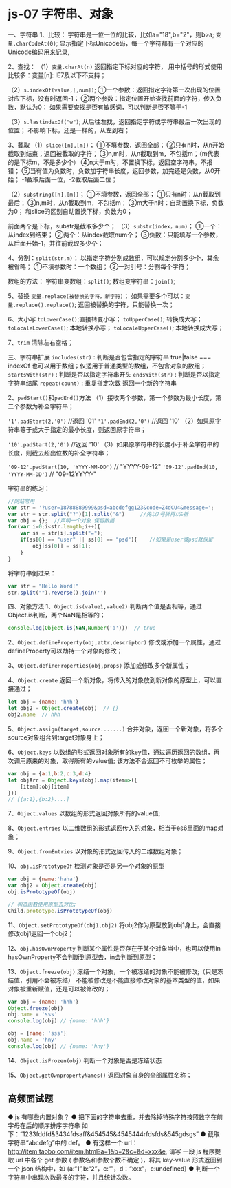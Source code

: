 # js-07 字符串、对象
一、字符串
1、比较：
字符串是一位一位的比较，比如a="18",b="2"，则b>a;
`变量.charCodeAt(0)`;   显示指定下标Unicode码，每一个字符都有一个对应的Unicode编码用来记录,

2、查找：
（1）`变量.charAt(n)`   返回指定下标对应的字符，
用中括号的形式使用比较多：变量[n]: IE7及以下不支持；

（2）`s.indexOf(value,[,num])`;
①一个参数：返回指定字符第一次出现的位置对应下标，没有时返回-1；
②两个参数：指定位置开始查找前面的字符，传入负数，默认为0；
如果需要查找是否有敏感词，可以判断是否不等于-1

（3）`s.lastindexOf("w")`;   从后往左找，返回指定字符或字符串最后一次出现的位置；
不影响下标，还是一样的，从左到右；


3、截取
（1）`slice([n],[m])`；
①不填参数，返回全部；
②只有n时，从n开始截取到结束；返回被截取的字符；
③n,m时，从n截取到m，不包括m；（m代表的是下标m，不是多少个）
④n大于m时，不置换下标，返回空字符串，不报错；
⑤当有值为负数时，负数加字符串长度，返回参数，加完还是负数，从0开始；
-1截取后面一位，-2截取后面二位；

（2）`substring([n],[m])`；
①不填参数，返回全部；
①只有n时：从n截取到最后；
③n,m时，从n截取到m，不包括m；
③m大于n时：自动置换下标，负数为0；
和slice的区别自动置换下标，负数为0；


前面两个是下标，substr是截取多少个；
（3）`substr(index，num)`；
①一个：从index到结束；
②两个：从index截取num个；
③负数：只能填写一个参数，从后面开始-1，并往前截取多少个；


4、分割：`split(str,m)`；
以指定字符分割成数组，可以规定分割多少个，其余被省略；
①不填参数时：一个数组；
②一对引号：分割每个字符；


数组的方法：
字符串变数组：`split()`;
数组变字符串：`join()`;


5、替换
`变量.replace(被替换的字符，新字符)`；
如果需要多个可以：`变量.replace().replace()`;
返回被替换的字符，只能替换一次；

6、大小写
`toLowerCase()`;直接转变小写；
`toUpperCase()`; 转换成大写；
`toLocaleLowerCase()`;  本地转换小写；
`toLocaleUpperCase()`;  本地转换成大写；

7、`trim`
清除左右空格；


三、字符串扩展
`includes(str)` : 判断是否包含指定的字符串 true|false   === indexOf 
也可以用于数组；仅适用于普通类型的数组，不包含对象的数组；
`startsWith(str)` : 判断是否以指定字符串开头
`endsWith(str)` : 判断是否以指定字符串结尾
`repeat(count)` : 重复指定次数  返回一个新的字符串

2、`padStart()`和`padEnd()`方法
（1）接收两个参数，第一个参数为最小长度，第二个参数为补全字符串；

`'1'.padStart(2,'0')`  //返回 '01'
`'1'.padEnd(2,'0')`   //返回 '10'
（2）如果原字符串等于或大于指定的最小长度，则返回原字符串；

`'10'.padStart(2,'0')`  //返回 '10'
（3）如果原字符串的长度小于补全字符串的长度，则截去超出位数的补全字符串；

`'09-12'.padStart(10, 'YYYY-MM-DD')`   // "YYYY-09-12"
`'09-12'.padEnd(10, 'YYYY-MM-DD')`    // "09-12YYYY-"



字符串的练习：
```js
//网站常用
var str = '?user=18788889999&psd=abcdefgg123&code=Z4dCU4&message=';
var str = str.split("?")[1].split("&")     //先以?号拆再以&拆
var obj = {};  //声明一个对象 保留数据
for(var i=0;i<str.length;i++){
    var ss = str[i].split("=");
    if(ss[0] == "user" || ss[0] == "psd"){    //如果是user或psd就保留
        obj[ss[0]] = ss[1];
    }
}
```

将字符串倒过来：
```js
var str = "Hello Word!"
str.split("").reverse().join('')
```

四、对象方法
1、`Object.is(value1,value2)`
判断两个值是否相等，通过Object.is判断，两个NaN是相等的；
```js
console.log(Object.is(NaN,Number('a')))  // true
```
2、`Object.defineProperty(obj,attr,descriptor)`
修改或添加一个属性，通过defineProperty可以劫持一个对象的修改；

3、`Object.defineProperties(obj,props)`
添加或修改多个新属性；

4、`Object.create`
返回一个新对象，将传入的对象放到新对象的原型上，可以直接通过；
```js
let obj = {name: 'hhh'}
let obj2 = Object.create(obj)  // {}
obj2.name  // hhh
```
5、`Object.assign(target,source.......)`
合并对象，返回一个新对象，将多个source对象组合到target对象身上；


6、`Object.keys`
以数组的形式返回对象所有的key值，通过遍历返回的数组，再次调用原来的对象，取得所有的value值;
该方法不会返回不可枚举的属性；
```js
var obj = {a:1,b:2,c:3,d:4}
let objArr = Object.keys(obj).map(item=>({
    [item]:obj[item]
}))
// [{a:1},{b:2}....]
```
7、`Object.values`
以数组的形式返回对象所有的value值;

8、`Object.entries`
以二维数组的形式返回传入的对象，相当于es6里面的map对象；

9、`Object.fromEntries`
以对象的形式返回传入的二维数组对象；

10、`obj.isPrototypeOf`
检测对象是否是另一个对象的原型
```js
var obj = {name:'haha'}
var obj2 = Object.create(obj)
obj.isPrototypeOf(obj)

// 构造函数使用原型去对比;
Child.prototype.isPrototypeOf(obj)
```
11、`Object.setPrototypeOf(obj1,obj2)`
将obj2作为原型放到obj1身上，会直接修改obj1返回一个obj2；

12、`obj.hasOwnProperty`
判断某个属性是否存在于某个对象当中，也可以使用in
hasOwnProperty不会判断到原型去，in会判断到原型；

13、`Object.freeze(obj)`
冻结一个对象，一个被冻结的对象不能被修改;（只是冻结值，引用不会被冻结）
不能被修改是不能直接修改对象的基本类型的值，如果对象被重新赋值，还是可以被修改的；
```js
var obj = {name: 'hhh'}
Object.freeze(obj)
obj.name = 'sss'
console.log(obj) // {name: 'hhh'}

obj = {name: 'sss'}
obj.name = 'hny'
console.log(obj) // {name: 'hny'}
```
14、`Object.isFrozen(obj)`
判断一个对象是否是冻结状态

15、`Object.getOwnpropertyNames()`
返回对象自身的全部属性名称；






## 高频面试题
● js 有哪些内置对象？
● 把下面的字符串去重，并去除掉特殊字符按照数字在前字母在后的顺序排序字符串
如下：“1233fddfd&3434fdsaff&454545&4545444rfdsfds&545gdsgs”
● 截取字符串“abcdefg”中的 def。
● 有这样一个 url：http://item.taobo.com/item.html?a=1&b=2&c=&d=xxx&e, 请写
一段 js 程序提取 url 中各个 get 参数 ( 参数名和参数个数不确定 )，将其 key-value
形式返回到一个 json 结构中，如 {a:“1”,b:“2”，c:“”，d：“xxx”，e:undefined}
● 判断一个字符串中出现次数最多的字符，并且统计次数。


